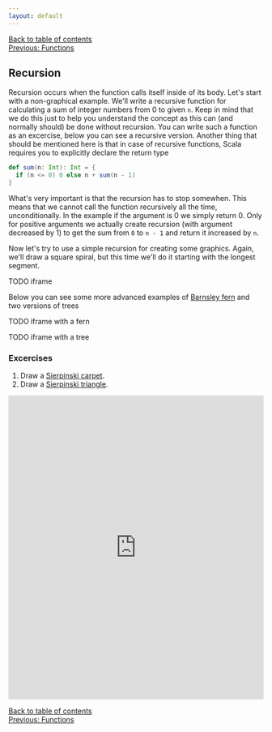 ```yaml
---
layout: default
---
```


[Back to table of contents](/en)  
[Previous: Functions](/en/3_functions) 

## Recursion

Recursion occurs when the function calls itself inside of its body. Let's start with a non-graphical example. We'll write a recursive function for calculating a sum of integer numbers from 0 to given `n`. Keep in mind that we do this just to help you understand the concept as this can (and normally should) be done without recursion. You can write such a function as an excercise, below you can see a recursive version. Another thing that should be mentioned here is that in case of recursive functions, Scala requires you to explicitly declare the return type

```scala
def sum(n: Int): Int = {
  if (n <= 0) 0 else n + sum(n - 1)
}
```

What's very important is that the recursion has to stop somewhen. This means that we cannot call the function recursively all the time, unconditionally. In the example if the argument is 0 we simply return 0. Only for positive arguments we actually create recursion (with argument decreased by 1) to get the sum from `0` to `n - 1` and return it increased by `n`.

Now let's try to use a simple recursion for creating some graphics. Again, we'll draw a square spiral, but this time we'll do it starting with the longest segment.

TODO iframe

Below you can see some more advanced examples of [Barnsley fern](https://en.wikipedia.org/wiki/Barnsley_fern) and two versions of trees

TODO iframe with a fern

TODO iframe with a tree

### Excercises

1. Draw a [Sierpinski carpet](https://en.wikipedia.org/wiki/Sierpinski_carpet).
2. Draw a [Sierpinski triangle](https://en.wikipedia.org/wiki/Sierpinski_triangle).

<iframe height="600" frameborder="0" style="width: 100%; overflow: hidden;" src="https://embed.scalafiddle.io/embed?sfid=okXrWZp/8"></iframe>

[Back to table of contents](/en)  
[Previous: Functions](/en/3_functions)